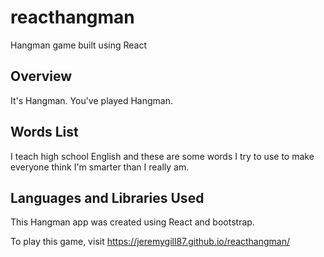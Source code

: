 # reacthangman
Hangman game built using React

## Overview

It's Hangman.  You've played Hangman.

## Words List

I teach high school English and these are some words I try to use to make everyone think I'm smarter than I really am.

## Languages and Libraries Used

This Hangman app was created using React and bootstrap.

To play this game, visit https://jeremygill87.github.io/reacthangman/
